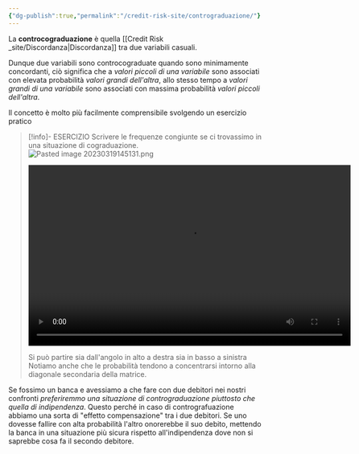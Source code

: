 ```yaml
---
{"dg-publish":true,"permalink":"/credit-risk-site/contrograduazione/"}
---
```







La **controcograduazione**  è quella [[Credit Risk _site/Discordanza\|Discordanza]] tra due variabili casuali.

Dunque due variabili sono controcograduate quando sono minimamente concordanti, ciò significa che a *valori piccoli di una variabile* sono associati con elevata probabilità *valori grandi dell'altra*, allo stesso tempo a *valori grandi di una variabile* sono associati con massima probabilità *valori piccoli dell'altra*.

Il concetto è molto più facilmente comprensibile svolgendo un esercizio pratico

> [!info]- ESERCIZIO
> Scrivere le frequenze congiunte se ci trovassimo in una situazione di cograduazione.
> ![Pasted image 20230319145131.png](/img/user/Credit%20Risk%20_site/allegati/Pasted%20image%2020230319145131.png)
> 
><video width="640" height="360" controls><source src="https://github.com/marcolldotcoin/credit_risk/raw/2ca92be8c836482509b9b3a80ff7365ce0e5bb7f/src/site/uploads/video/Esercizio%20controcograduazione.mp4" type="video/mp4"></video>
> 
> Si può partire sia dall'angolo in alto a destra sia in basso a sinistra
> Notiamo anche che le probabilità tendono a concentrarsi intorno alla diagonale secondaria della matrice.

Se fossimo un banca e avessiamo a che fare con due debitori nei nostri confronti *preferiremmo una situazione di contrograduazione piuttosto che quella di  indipendenza*.
Questo perché in caso di contrografuazione abbiamo una sorta di "effetto compensazione" tra i due debitori.
Se uno dovesse fallire con alta probabilità l'altro onorerebbe il suo debito, mettendo la banca in una situazione più sicura rispetto all'indipendenza dove non si saprebbe cosa fa il secondo debitore.
